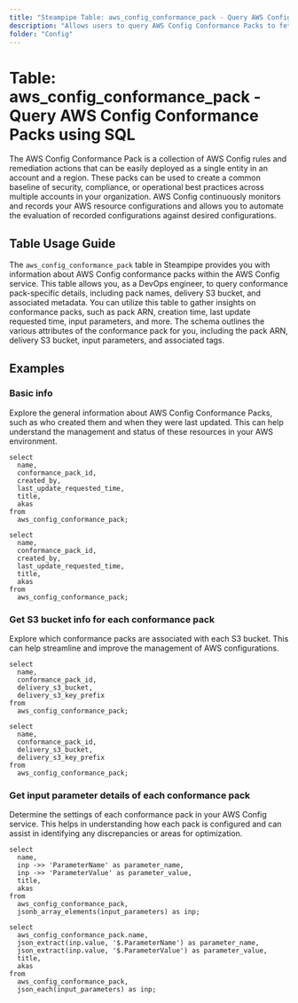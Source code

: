 ```yaml
---
title: "Steampipe Table: aws_config_conformance_pack - Query AWS Config Conformance Packs using SQL"
description: "Allows users to query AWS Config Conformance Packs to fetch information about the AWS Config conformance packs deployed on an AWS account."
folder: "Config"
---
```


# Table: aws_config_conformance_pack - Query AWS Config Conformance Packs using SQL

The AWS Config Conformance Pack is a collection of AWS Config rules and remediation actions that can be easily deployed as a single entity in an account and a region. These packs can be used to create a common baseline of security, compliance, or operational best practices across multiple accounts in your organization. AWS Config continuously monitors and records your AWS resource configurations and allows you to automate the evaluation of recorded configurations against desired configurations.

## Table Usage Guide

The `aws_config_conformance_pack` table in Steampipe provides you with information about AWS Config conformance packs within the AWS Config service. This table allows you, as a DevOps engineer, to query conformance pack-specific details, including pack names, delivery S3 bucket, and associated metadata. You can utilize this table to gather insights on conformance packs, such as pack ARN, creation time, last update requested time, input parameters, and more. The schema outlines the various attributes of the conformance pack for you, including the pack ARN, delivery S3 bucket, input parameters, and associated tags.

## Examples

### Basic info
Explore the general information about AWS Config Conformance Packs, such as who created them and when they were last updated. This can help understand the management and status of these resources in your AWS environment.

```sql+postgres
select
  name,
  conformance_pack_id,
  created_by,
  last_update_requested_time,
  title,
  akas
from
  aws_config_conformance_pack;
```

```sql+sqlite
select
  name,
  conformance_pack_id,
  created_by,
  last_update_requested_time,
  title,
  akas
from
  aws_config_conformance_pack;
```


### Get S3 bucket info for each conformance pack
Explore which conformance packs are associated with each S3 bucket. This can help streamline and improve the management of AWS configurations.

```sql+postgres
select
  name,
  conformance_pack_id,
  delivery_s3_bucket,
  delivery_s3_key_prefix
from
  aws_config_conformance_pack;
```

```sql+sqlite
select
  name,
  conformance_pack_id,
  delivery_s3_bucket,
  delivery_s3_key_prefix
from
  aws_config_conformance_pack;
```


### Get input parameter details of each conformance pack
Determine the settings of each conformance pack in your AWS Config service. This helps in understanding how each pack is configured and can assist in identifying any discrepancies or areas for optimization.

```sql+postgres
select
  name,
  inp ->> 'ParameterName' as parameter_name,
  inp ->> 'ParameterValue' as parameter_value,
  title,
  akas
from
  aws_config_conformance_pack,
  jsonb_array_elements(input_parameters) as inp;
```

```sql+sqlite
select
  aws_config_conformance_pack.name,
  json_extract(inp.value, '$.ParameterName') as parameter_name,
  json_extract(inp.value, '$.ParameterValue') as parameter_value,
  title,
  akas
from
  aws_config_conformance_pack,
  json_each(input_parameters) as inp;
```
